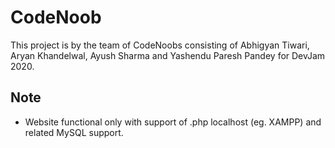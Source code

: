 # CodeNoob
This project is by the team of CodeNoobs consisting of Abhigyan Tiwari, Aryan Khandelwal, Ayush Sharma and Yashendu Paresh Pandey for DevJam 2020.

## Note 
* Website functional only with support of .php localhost (eg. XAMPP) and related MySQL support.
